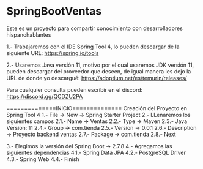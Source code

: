 # SpringBootVentas
Este es un proyecto para compartir conocimiento con desarrolladores hispanohablantes

1.- Trabajaremos con el IDE Spring Tool 4, lo pueden descargar de la siguiente URL: https://spring.io/tools

2.- Usaremos Java versión 11, motivo por el cual usaremos JDK versión 11, pueden descargar del proveedor que deseen, de igual manera les dejo la URL de donde yo descargué: https://adoptium.net/es/temurin/releases/

Para cualquier consulta pueden escribir en el discord: https://discord.gg/QCDZU2PA

==============INICIO==============
Creación del Proyecto en Spring Tool 4
1.- File -> New -> Spring Starter Project
2.- LLenaremos los siguientes campos
  2.1.- Name -> Ventas
  2.2.- Type -> Maven
  2.3.- Java Version: 11
  2.4.- Group -> com.tienda
  2.5.- Version -> 0.0.1
  2.6.- Description -> Proyecto backend ventas
  2.7.- Package -> com.tienda
  2.8.- Next

3.- Elegimos la versión del Spring Boot -> 2.7.8
4.- Agregamos las siguientes dependencias
  4.1.- Spring Data JPA
  4.2.- PostgreSQL Driver
  4.3.- Spring Web
  4.4.- Finish
  



